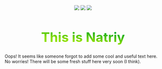 <div align="center">
    <br />
    <p>
        <img src="https://img.shields.io/node/v/discord.js" />
        <img src="https://img.shields.io/github/package-json/dependency-version/matheuscristian/Natriy/discord.js" />
        <img src="https://img.shields.io/github/package-json/dependency-version/matheuscristian/Natriy/dev/typescript" />
    </p>
    <h1 style="background: #8EE000; background: linear-gradient(to top right, #8EE000 37%, #00A12B 79%); -webkit-background-clip: text; -webkit-text-fill-color: transparent; font-size: 3em;">This is Natriy</h1>
</div>

Oops! It seems like someone forgot to add some cool and useful text here. No worries! There will be some fresh stuff here very soon (I think).
